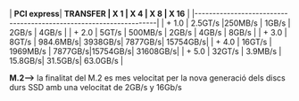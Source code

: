 | **PCI express**| **TRANSFER   | X 1      | X 4     | X 8     | X 16**     |
|-------------------------------------------------------------------|
| + 1.0      | 2.5GT/s    |250MB/s   | 1GB/s   | 2GB/s   | 4GB/s    |
| + 2.0      | 5GT/s      | 500MB/s  | 2GB/s   | 4GB/s   | 8GB/s    |
| + 3.0      | 8GT/s      | 984.6MB/s| 3938GB/s| 7877GB/s| 15754GB/s|
| + 4.0      | 16GT/s     | 1969MB/s | 7877GB/s|15754GB/s| 31608GB/s|
| + 5.0      | 32GT/s     | 3.9MB/s  | 15.8GB/s| 31.5GB/s| 63.0GB/s |

**M.2-->** la finalitat del M.2 es mes velocitat per la nova generació dels discs durs SSD amb una velocitat de 2GB/s y 16Gb/s


